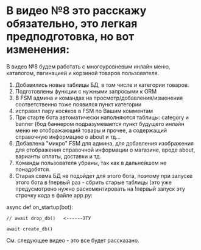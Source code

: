 # В видео №8 это расскажу обязательно, это легкая предподготовка, но вот изменения:
В видео №8 будем работать с многоуровневым инлайн меню, каталогом, пагинацией и корзиной товаров пользователя.

1) Добавились новые таблицы БД, в том числе и категории товаров.
2) Подготовлены функции с нужными запросыми к ORM
3) В FSM админа и командах на просмотр/добавления/изменения соответственно тоже появился пункт категории
4) исправил пару косяков в FSM по Вашим комментам
5) При старте бота автоматически наполняются таблицы: category и banner (бод баннером подразумевается пункт будущего инлайн меню не отображающий товары и прочее, а содержащий справочную информацию о about и тд...
6) Добавлена "микро" FSM для админа, для добавления изображения для отображения справочной информации о магазине, вроде about, варианты оплаты, доставки и тд.
7) Команды пользователя убраны, так как в дальнейшем не понадобятся.
8) Старая схема БД не подойдет для этого бота, поэтому при запуске этого бота в !первый раз - сбрить старые таблицы (это уже предусмотрено
  нужно раскоментировать на !первый запуск эту строчку кода в файле app.py:

  async def on_startup(bot):
  
    // await drop_db()   <------ЭТУ

    await create_db()

   См. следующее видео - это все будет рассказано.
